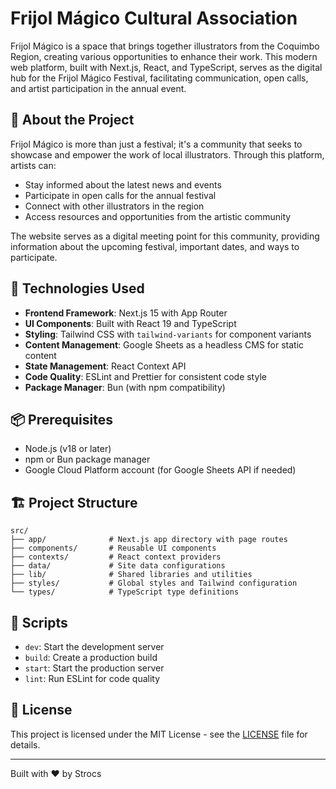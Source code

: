 # Frijol Mágico Cultural Association

Frijol Mágico is a space that brings together illustrators from the Coquimbo Region, creating various opportunities to enhance their work. This modern web platform, built with Next.js, React, and TypeScript, serves as the digital hub for the Frijol Mágico Festival, facilitating communication, open calls, and artist participation in the annual event.

## 🌱 About the Project

Frijol Mágico is more than just a festival; it's a community that seeks to showcase and empower the work of local illustrators. Through this platform, artists can:

- Stay informed about the latest news and events
- Participate in open calls for the annual festival
- Connect with other illustrators in the region
- Access resources and opportunities from the artistic community

The website serves as a digital meeting point for this community, providing information about the upcoming festival, important dates, and ways to participate.

## 🚀 Technologies Used

- **Frontend Framework**: Next.js 15 with App Router
- **UI Components**: Built with React 19 and TypeScript
- **Styling**: Tailwind CSS with `tailwind-variants` for component variants
- **Content Management**: Google Sheets as a headless CMS for static content
- **State Management**: React Context API
- **Code Quality**: ESLint and Prettier for consistent code style
- **Package Manager**: Bun (with npm compatibility)

## 📦 Prerequisites

- Node.js (v18 or later)
- npm or Bun package manager
- Google Cloud Platform account (for Google Sheets API if needed)

## 🏗️ Project Structure

```
src/
├── app/              # Next.js app directory with page routes
├── components/       # Reusable UI components
├── contexts/         # React context providers
├── data/             # Site data configurations
├── lib/              # Shared libraries and utilities
├── styles/           # Global styles and Tailwind configuration
└── types/            # TypeScript type definitions
```

## 📝 Scripts

- `dev`: Start the development server
- `build`: Create a production build
- `start`: Start the production server
- `lint`: Run ESLint for code quality

## 📄 License

This project is licensed under the MIT License - see the [LICENSE](LICENSE) file for details.

---

Built with ❤️ by Strocs
